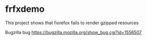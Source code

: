 # frfxdemo
This project shows that fiorefox fails to render gzipped resources

Bugzilla bug https://bugzilla.mozilla.org/show_bug.cgi?id=1556507
